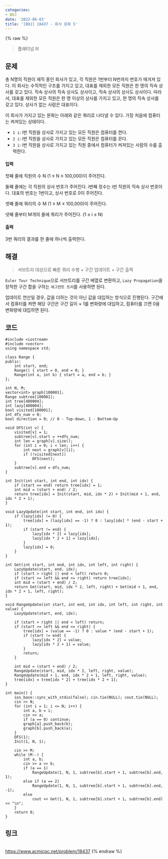 ```yaml
---
categories:
- BOJ
date: '2022-06-03'
title: '[BOJ] 18437 - 회사 문화 5'
---
```


{% raw %}
> 플래티넘 III<br>

## 문제
총 N명의 직원이 재직 중인 회사가 있고, 각 직원은 1번부터 N번까지 번호가 매겨져 있다. 이 회사는 수직적인 구조를 가지고 있고, 대표를 제외한 모든 직원은 한 명의 직속 상사를 갖고 있다. 직속 상사의 직속 상사도 상사이고, 직속 상사의 상사도 상사이다. 따라서, 대표를 제외한 모든 직원은 한 명 이상의 상사를 가지고 있고, 한 명의 직속 상사를 갖고 있다. 상사가 없는 사람은 대표이다.

이 회사가 가지고 있는 문화는 아래와 같은 쿼리로 나타낼 수 있다. 가장 처음에 컴퓨터는 켜져있는 상태이다.

-   `1 i`: i번 직원을 상사로 가지고 있는 모든 직원은 컴퓨터를 켠다.
-   `2 i`: i번 직원을 상사로 가지고 있는 모든 직원은 컴퓨터를 끈다.
-   `3 i`: i번 직원을 상사로 가지고 있는 직원 중에서 컴퓨터가 켜져있는 사람의 수를 출력한다.

#### 입력
첫째 줄에 직원의 수 N (1 ≤ N ≤ 100,000)이 주어진다.

둘째 줄에는 각 직원의 상사 번호가 주어진다. i번째 정수는 i번 직원의 직속 상사 번호이다. 대표의 번호는 1번이고, 상사 번호로 0이 주어진다.

셋째 줄에 쿼리의 수 M (1 ≤ M ≤ 100,000)이 주어진다.

넷째 줄부터 M개의 줄에 쿼리가 주어진다. (1 ≤ i ≤ N)

#### 출력
3번 쿼리의 결과를 한 줄에 하나씩 출력한다.

## 해결
> 서브트리 대상으로 빠른 쿼리 수행 + 구간 업데이트 + 구간 출력<br>

`Euler Tour Technique`으로 서브트리를 구간 배열로 변환하고, `Lazy Propagation`을 장착한 구간 합을 구하는 `세그먼트 트리`를 사용하면 된다.

업데이트 연산일 경우, 값을 더하는 것이 아닌 값을 대입하는 방식으로 진행된다. 구간에서 컴퓨터를 켜면 해당 구간은 구간 길이 × 1를 변화량에 대입하고, 컴퓨터를 끄면 0을 변화량에 대입하면 된다.

## 코드
```
#include <iostream>
#include <vector>
using namespace std;

class Range {
public:
	int start, end;
	Range() { start = 0, end = 0; }
	Range(int a, int b) { start = a, end = b; }
};

int N, M;
vector<int> graph[100001];
Range subtree[100001];
int tree[400004];
int lazy[400004];
bool visited[100001];
int dfs_num = 0;
bool direction = 0; // 0 - Top-down, 1 - Bottom-Up

void DFS(int v) {
	visited[v] = 1;
	subtree[v].start = ++dfs_num;
	int len = graph[v].size();
	for (int i = 0; i < len; i++) {
		int next = graph[v][i];
		if (!visited[next])
			DFS(next);
	}
	subtree[v].end = dfs_num;
}

int Init(int start, int end, int idx) {
	if (start == end) return tree[idx] = 1;
	int mid = (start + end) / 2;
	return tree[idx] = Init(start, mid, idx * 2) + Init(mid + 1, end, idx * 2 + 1);
}

void LazyUpdate(int start, int end, int idx) {
	if (lazy[idx] != 0) {
		tree[idx] = (lazy[idx] == -1) ? 0 : lazy[idx] * (end - start + 1);
		if (start != end) {
			lazy[idx * 2] = lazy[idx];
			lazy[idx * 2 + 1] = lazy[idx];
		}
		lazy[idx] = 0;
	}
}

int Get(int start, int end, int idx, int left, int right) {
	LazyUpdate(start, end, idx);
	if (start > right || end < left) return 0;
	if (start >= left && end <= right) return tree[idx];
	int mid = (start + end) / 2;
	return Get(start, mid, idx * 2, left, right) + Get(mid + 1, end, idx * 2 + 1, left, right);
}

void RangeUpdate(int start, int end, int idx, int left, int right, int value) {
	LazyUpdate(start, end, idx);

	if (start > right || end < left) return;
	if (start >= left && end <= right) {
		tree[idx] = (value == -1) ? 0 : value * (end - start + 1);
		if (start != end) {
			lazy[idx * 2] = value;
			lazy[idx * 2 + 1] = value;
		}
		return;
	}

	int mid = (start + end) / 2;
	RangeUpdate(start, mid, idx * 2, left, right, value);
	RangeUpdate(mid + 1, end, idx * 2 + 1, left, right, value);
	tree[idx] = tree[idx * 2] + tree[idx * 2 + 1];
}

int main() {
	ios_base::sync_with_stdio(false); cin.tie(NULL); cout.tie(NULL);
	cin >> N;
	for (int i = 1; i <= N; i++) {
		int a, b = i;
		cin >> a;
		if (a == 0) continue;
		graph[a].push_back(b);
		graph[b].push_back(a);
	}
	DFS(1);
	Init(1, N, 1);

	cin >> M;
	while (M--) {
		int a, b;
		cin >> a >> b;
		if (a == 1)
			RangeUpdate(1, N, 1, subtree[b].start + 1, subtree[b].end, 1);
		else if (a == 2)
			RangeUpdate(1, N, 1, subtree[b].start + 1, subtree[b].end, -1);
		else
			cout << Get(1, N, 1, subtree[b].start + 1, subtree[b].end) << "\n";
	}
	return 0;
}
```

## 링크
<br>https://www.acmicpc.net/problem/18437
{% endraw %}
